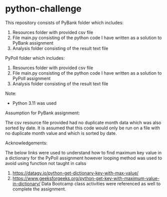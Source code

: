 # python-challenge

This repository consists of PyBank folder which includes:
 1) Resources folder with provided csv file
 2) File main.py consisting of the python code I have written as a solution to PyBank assignment
 3) Analysis folder consisting of the result text file

PyPoll folder which includes:
 1) Resources folder with provided csv file
 2) File main.py consisting of the python code I have written as a solution to PyPoll assignment
 3) Analysis folder consisting of the result text file

Note:

- Python 3.11 was used

Assumption for PyBank assignment:

The csv resource file provided had no duplicate month data which was also sorted by date. It is assumed that this code would only be run on a file with no duplicate month value and which is sorted by date. 

Acknowledgements:

The below links were used to understand how to find maximum key value in a dictionary for the PyPoll assignment however looping method was used to avoid using function not taught in calss 
1) https://datagy.io/python-get-dictionary-key-with-max-value/
2) https://www.geeksforgeeks.org/python-get-key-with-maximum-value-in-dictionary/
Data Bootcamp class activities were referenced as well to complete the assignment.
